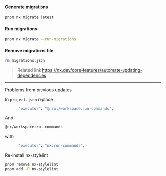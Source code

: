 #### Generate migrations

```bash
pnpm nx migrate latest
```

#### Run migrations

```bash
pnpm nx migrate --run-migrations
```

#### Remove migrations file

```bash
rm migrations.json
```

> Related link
> https://nx.dev/core-features/automate-updating-dependencies

***

Problems from previous updates

In `project.json` replace

```bash
      "executor": "@nrwl/workspace:run-commands",
```

And

```bash
@nx/workspace:run-commands
```

with

```bash
      "executor": "nx:run-commands",
```

Re-install nx-stylelint

```bash
pnpm remove nx-stylelint
pnpm add -D nx-stylelint
```